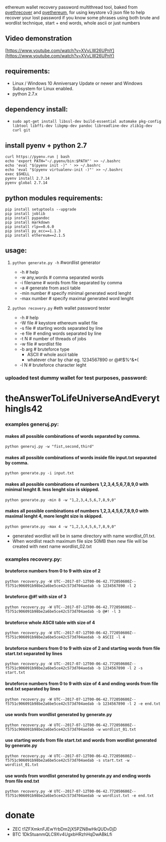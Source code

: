 ethereum wallet recovery password multithread tool, baked from [pyethrecover](https://github.com/burjorjee/pyethrecover) and [pyethereum](https://github.com/ethereum/pyethereum), for using keystore v3 json file to help recover your lost password if you know some phrases using both brute and wordlist technique, start + end words, whole ascii or just numbers

## Video demonstration
[https://www.youtube.com/watch?v=XVvLW26UPnY](https://www.youtube.com/watch?v=XVvLW26UPnY)

## requirements:
- Linux / Windows 10 Anniversary Update or newer and Windows Subsystem for Linux enabled.
- python 2.7.x
 
## dependency install:
- `sudo apt-get install libssl-dev build-essential automake pkg-config libtool libffi-dev libgmp-dev pandoc libreadline-dev zlib1g-dev curl git`

## install pyenv + python 2.7
```
curl https://pyenv.run | bash
echo 'export PATH="~/.pyenv/bin:$PATH"' >> ~/.bashrc
echo 'eval "$(pyenv init -)" ' >> ~/.bashrc
echo 'eval "$(pyenv virtualenv-init -)"' >> ~/.bashrc
exec $SHELL
pyenv install 2.7.14
pyenv global 2.7.14
```

## python modules requirements:
```
pip install setuptools --upgrade
pip install joblib
pip install pypandoc
pip install markdown
pip install rlp==0.6.0
pip install py_ecc==1.1.3
pip install ethereum==2.1.5
```

## usage:

1. `python generate.py -h` #wordlist generator
    - -h                # help
    - -w any,words      # comma separated words
    - -i filename       # words from file separated by comma
    - -a                # generate from ascii table
    - -min number       # specify minimal generated word lenght
    - -max number       # specify maximal generated word lenght
    
2. `python recovery.py`  #eth wallet password tester
    - -h                # help
    - -W file           # keystore ethereum wallet file
    - -s file           # starting words separated by line
    - -e file           # ending words separated by line
    - -t N              # number of threads of jobs
    - -w file           # wordlist file
    - -b arg            # bruteforce type
        - ASCII         # whole ascii table
        - whatever char by char eg. 1234567890 or @#!$%^&*(
    - -l N              # bruteforce character leght

### uploaded test dummy wallet for test purposes, password:
# theAnswerToLifeUniverseAndEverythingIs42

### examples generuj.py:
  #### makes all possible combinations of words separated by comma. 
  `python generuj.py -w "fist,second,third"`      
  
  #### makes all possible combinations of words inside file input.txt separated by comma.
  `python generate.py -i input.txt`                
  
  #### makes all possible combinations of numbers 1,2,3,4,5,6,7,8,9,0 with minimal lenght 8. less lenght size is skipped.
  `python generate.py -min 8 -w "1,2,3,4,5,6,7,8,9,0"`

  #### makes all possible combinations of numbers 1,2,3,4,5,6,7,8,9,0 with maximal lenght 4, more lenght size is skipped.
  `python generate.py -max 4 -w "1,2,3,4,5,6,7,8,9,0"`

  - generated wordlist will be in same directory with name wordlist_01.txt. 
  - When wordlist reach maximum file size 50MB then new file will be created with next name wordlist_02.txt

### examples recovery.py:
  #### bruteforce numbers from 0 to 9 with size of 2
  `python recovery.py -W UTC--2017-07-12T00-06-42.772050600Z--f5751c906091b98be2a6be5ce42c573d704aedab -b 1234567890 -l 2`
  
  #### bruteforce @#! with size of 3
  `python recovery.py -W UTC--2017-07-12T00-06-42.772050600Z--f5751c906091b98be2a6be5ce42c573d704aedab -b @#! -l 3`
  
  #### bruteforce whole ASCII table with size of 4 
  `python recovery.py -W UTC--2017-07-12T00-06-42.772050600Z--f5751c906091b98be2a6be5ce42c573d704aedab -b ASCII -l 4`
  
  #### bruteforce numbers from 0 to 9 with size of 2 and starting words from file start.txt separated by lines
  `python recovery.py -W UTC--2017-07-12T00-06-42.772050600Z--f5751c906091b98be2a6be5ce42c573d704aedab -b 1234567890 -l 2 -s start.txt`
  
  #### bruteforce numbers from 0 to 9 with size of 4 and ending words from file end.txt separated by lines
  `python recovery.py -W UTC--2017-07-12T00-06-42.772050600Z--f5751c906091b98be2a6be5ce42c573d704aedab -b 1234567890 -l 2 -e end.txt`
  
  #### use words from wordlist generated by generate.py
  `python recovery.py -W UTC--2017-07-12T00-06-42.772050600Z--f5751c906091b98be2a6be5ce42c573d704aedab -w wordlist_01.txt`
  
  #### use starting words from file start.txt and words from wordlist generated by generate.py
  `python recovery.py -W UTC--2017-07-12T00-06-42.772050600Z--f5751c906091b98be2a6be5ce42c573d704aedab -s start.txt -w wordlist_01.txt`
  
  #### use words from wordlist generated by generate.py and ending words from file end.txt
  `python recovery.py -W UTC--2017-07-12T00-06-42.772050600Z--f5751c906091b98be2a6be5ce42c573d704aedab -w wordlist.txt -e end.txt`
  
  # donate 
  - ZEC t1ZFXmknFJEwYrbDm2jX5PZN8wHkQUDvDjD
  - BTC 1DkStuanmQLC9Xv4UgxbHRzhHqDwABkLfi
  
